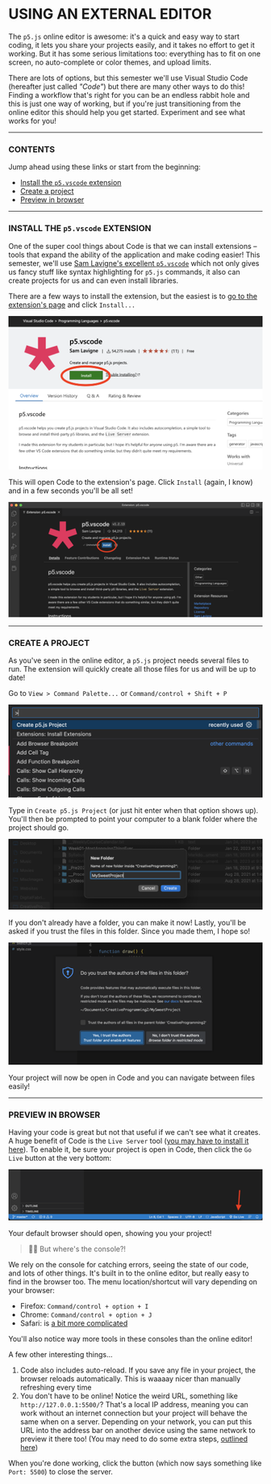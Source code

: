 # USING AN EXTERNAL EDITOR  
The `p5.js` online editor is awesome: it's a quick and easy way to start coding, it lets you share your projects easily, and it takes no effort to get it working. But it has some serious limitations too: everything has to fit on one screen, no auto-complete or color themes, and upload limits.

There are lots of options, but this semester we'll use Visual Studio Code (hereafter just called *"Code"*) but there are many other ways to do this! Finding a workflow that's right for you can be an endless rabbit hole and this is just one way of working, but if you're just transitioning from the online editor this should help you get started. Experiment and see what works for you!

- - -

### CONTENTS
Jump ahead using these links or start from the beginning:

* [Install the `p5.vscode` extension](#install-the-p5vscode-extension)  
* [Create a project](#create-a-project)  
* [Preview in browser](#preview-in-browser)  

- - -

### INSTALL THE `p5.vscode` EXTENSION
One of the super cool things about Code is that we can install extensions – tools that expand the ability of the application and make coding easier! This semester, we'll use [Sam Lavigne's excellent `p5.vscode`](https://marketplace.visualstudio.com/items?itemName=samplavigne.p5-vscode) which not only gives us fancy stuff like syntax highlighting for `p5.js` commands, it also can create projects for us and can even install libraries.

There are a few ways to install the extension, but the easiest is to [go to the extension's page](https://marketplace.visualstudio.com/items?itemName=samplavigne.p5-vscode) and click `Install...`

![](Images/p5jsExtension.png)

This will open Code to the extension's page. Click `Install` (again, I know) and in a few seconds you'll be all set!

![](Images/InstallExtension.png)

- - -

### CREATE A PROJECT
As you've seen in the online editor, a `p5.js` project needs several files to run. The extension will quickly create all those files for us and will be up to date!

Go to `View > Command Palette...` or `Command/control + Shift + P`

![](Images/CreateAProject.png)

Type in `Create p5.js Project` (or just hit enter when that option shows up). You'll then be prompted to point your computer to a blank folder where the project should go.

![](Images/CreateAFolder.png)

If you don't already have a folder, you can make it now! Lastly, you'll be asked if you trust the files in this folder. Since you made them, I hope so!

![](Images/TrustFiles.png)

Your project will now be open in Code and you can navigate between files easily!

- - -

### PREVIEW IN BROWSER  
Having your code is great but not that useful if we can't see what it creates. A huge benefit of Code is the `Live Server` tool ([you may have to install it here](https://marketplace.visualstudio.com/items?itemName=ritwickdey.LiveServer)). To enable it, be sure your project is open in Code, then click the `Go Live` button at the very bottom:

![](Images/ViewProjectInBrowser.png)

Your default browser should open, showing you your project! 

> 🙋‍♀️ But where's the console?! 

We rely on the console for catching errors, seeing the state of our code, and lots of other things. It's built in to the online editor, but really easy to find in the browser too. The menu location/shortcut will vary depending on your browser:

* Firefox: `Command/control + option + I`  
* Chrome: `Command/control + option + J`  
* Safari: is [a bit more complicated](https://support.apple.com/guide/safari/use-the-developer-tools-in-the-develop-menu-sfri20948/mac)  

You'll also notice way more tools in these consoles than the online editor!

A few other interesting things...

1. Code also includes auto-reload. If you save any file in your project, the browser reloads automatically. This is waaaay nicer than manually refreshing every time  
2. You don't have to be online! Notice the weird URL, something like `http://127.0.0.1:5500/`? That's a local IP address, meaning you can work without an internet connection but your project will behave the same when on a server. Depending on your network, you can put this URL into the address bar on another device using the same network to preview it there too! (You may need to do some extra steps, [outlined here](https://github.com/ritwickdey/vscode-live-server/blob/HEAD/docs/faqs.md#how-to-access-the-server-from-mobile))

When you're done working, click the button (which now says something like `Port: 5500`) to close the server.

